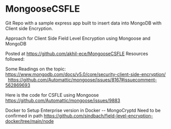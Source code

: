 # MongooseCSFLE
Git Repo with a sample express app built to insert data into MongoDB with Client side Encryption.

Approach for Client Side Field Level Encryption using Mongoose and MongoDB

Posted at https://github.com/akhil-ece/MongooseCSFLE
Resources followed:

Some Readings on the topic:
https://www.mongodb.com/docs/v5.0/core/security-client-side-encryption/
 
https://github.com/Automattic/mongoose/issues/8167#issuecomment-562869693

Here is the code for CSFLE using Mongoose
https://github.com/Automattic/mongoose/issues/9883


Docker to Setup Enterprise version in Docker -- MongoCryptd Need to be confirmed in path
https://github.com/sindbach/field-level-encryption-docker/tree/main/node

